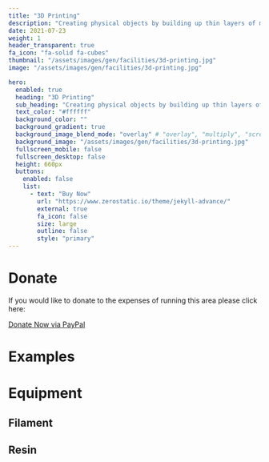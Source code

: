 ```yaml
---
title: "3D Printing"
description: "Creating physical objects by building up thin layers of material."
date: 2021-07-23
weight: 1
header_transparent: true
fa_icon: "fa-solid fa-cubes"
thumbnail: "/assets/images/gen/facilities/3d-printing.jpg"
image: "/assets/images/gen/facilities/3d-printing.jpg"

hero:
  enabled: true
  heading: "3D Printing"
  sub_heading: "Creating physical objects by building up thin layers of material."
  text_color: "#ffffff"
  background_color: ""
  background_gradient: true
  background_image_blend_mode: "overlay" # "overlay", "multiply", "screen"
  background_image: "/assets/images/gen/facilities/3d-printing.jpg"
  fullscreen_mobile: false
  fullscreen_desktop: false
  height: 660px
  buttons:
    enabled: false
    list:
      - text: "Buy Now"
        url: "https://www.zerostatic.io/theme/jekyll-advance/"
        external: true
        fa_icon: false
        size: large
        outline: false
        style: "primary"
---
```


# Donate

If you would like to donate to the expenses of running this area please click here:

<a class="button button-dark" href="https://www.paypal.com/donate/?hosted_button_id=XHQRUTFXRSWQY">Donate Now via PayPal</a>


# Examples

# Equipment

## Filament

## Resin

